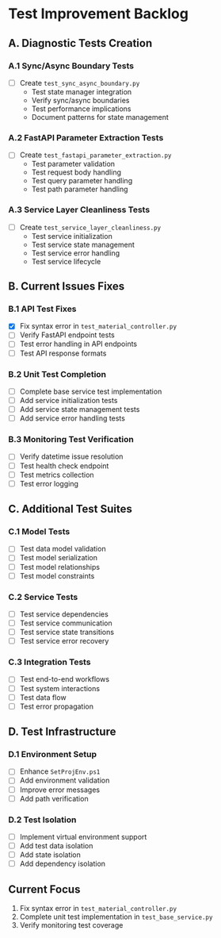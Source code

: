 # Test Improvement Backlog

## A. Diagnostic Tests Creation

### A.1 Sync/Async Boundary Tests
- [ ] Create `test_sync_async_boundary.py`
  - Test state manager integration
  - Verify sync/async boundaries
  - Test performance implications
  - Document patterns for state management

### A.2 FastAPI Parameter Extraction Tests
- [ ] Create `test_fastapi_parameter_extraction.py`
  - Test parameter validation
  - Test request body handling
  - Test query parameter handling
  - Test path parameter handling

### A.3 Service Layer Cleanliness Tests
- [ ] Create `test_service_layer_cleanliness.py`
  - Test service initialization
  - Test service state management
  - Test service error handling
  - Test service lifecycle

## B. Current Issues Fixes

### B.1 API Test Fixes
- [x] Fix syntax error in `test_material_controller.py`
- [ ] Verify FastAPI endpoint tests
- [ ] Test error handling in API endpoints
- [ ] Test API response formats

### B.2 Unit Test Completion
- [ ] Complete base service test implementation
- [ ] Add service initialization tests
- [ ] Add service state management tests
- [ ] Add service error handling tests

### B.3 Monitoring Test Verification
- [ ] Verify datetime issue resolution
- [ ] Test health check endpoint
- [ ] Test metrics collection
- [ ] Test error logging

## C. Additional Test Suites

### C.1 Model Tests
- [ ] Test data model validation
- [ ] Test model serialization
- [ ] Test model relationships
- [ ] Test model constraints

### C.2 Service Tests
- [ ] Test service dependencies
- [ ] Test service communication
- [ ] Test service state transitions
- [ ] Test service error recovery

### C.3 Integration Tests
- [ ] Test end-to-end workflows
- [ ] Test system interactions
- [ ] Test data flow
- [ ] Test error propagation

## D. Test Infrastructure

### D.1 Environment Setup
- [ ] Enhance `SetProjEnv.ps1`
- [ ] Add environment validation
- [ ] Improve error messages
- [ ] Add path verification

### D.2 Test Isolation
- [ ] Implement virtual environment support
- [ ] Add test data isolation
- [ ] Add state isolation
- [ ] Add dependency isolation

## Current Focus
1. Fix syntax error in `test_material_controller.py`
2. Complete unit test implementation in `test_base_service.py`
3. Verify monitoring test coverage 